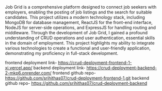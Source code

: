 Job Grid is a comprehensive platform designed to connect job seekers with employers, enabling the posting of job listings and the search for suitable candidates. This project utilizes a modern technology stack, including MongoDB for database management, ReactJS for the front-end interface, NodeJS for server-side operations, and ExpressJS for handling routing and middleware. Through the development of Job Grid, I gained a profound understanding of CRUD operations and user authentication, essential skills in the domain of employment. This project highlights my ability to integrate various technologies to create a functional and user-friendly application, demonstrating my proficiency in full-stack development.

frontend deployment link-  https://crud-deployment-frontend-1-xi.vercel.app/
backend deployment link- https://crud-deployment-backend-2-mkp6.onrender.com/
frontend github repo- https://github.com/srihithas07/crud-deployment-frontend-1.git
backend github repo- https://github.com/srihithas07/crud-deployment-backend
